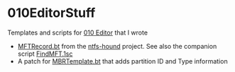 # 010EditorStuff
Templates and scripts for [010 Editor](www.sweetscape.com/010editor/) that I wrote

* [MFTRecord.bt](http://www.sweetscape.com/010editor/templates/files/MFTRecord.bt) from the [ntfs-hound](https://bitbucket.org/insomniacslk/ntfs-hound) project. See also the companion script [FindMFT.1sc](https://bitbucket.org/insomniacslk/ntfs-hound#markdown-header-findmft1sc)
* A patch for [MBRTemplate.bt](http://www.sweetscape.com/010editor/templates/files/MBRTemplate.bt) that adds partition ID and Type information
